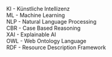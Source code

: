 KI - Künstliche Intellizenz <br>
ML - Machine Learning <br>
NLP - Natural Language Processing <br>
CBR - Case Based Reasoning <br>
XAI - Explainable AI <br>
OWL - Web Ontology Language <br>
RDF - Resource Description Framework <br>
